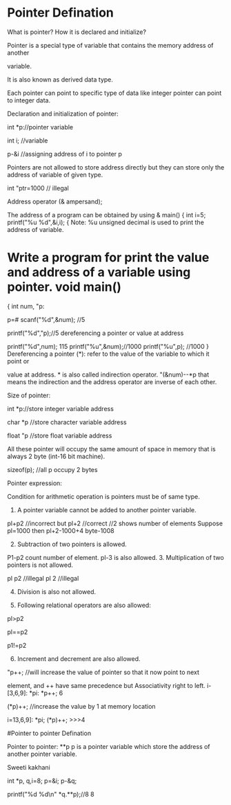 # Pointer Defination

What is pointer? How it is declared and initialize?

Pointer is a special type of variable that contains the memory address of another

variable.

It is also known as derived data type.

Each pointer can point to specific type of data like integer pointer can point to integer data.

Declaration and initialization of pointer:

int *p://pointer variable

int i; //variable

p-&i //assigning address of i to pointer p

Pointers are not allowed to store address directly but they can store only the address of variable of given type. 

int "ptr=1000 // illegal

Address operator (& ampersand);

The address of a program can be obtained by using & main()
{
int i=5; 
printf("%u %d",&i,i);
{
Note: %u unsigned decimal is used to print the address of variable. 
# Write a program for print the value and address of a variable using pointer. void main()
{
int num, "p:

p=&num; scanf("%d",&num); //5

 printf("%d","p);//5 dereferencing a pointer or value at address 

printf("%d",num); 115 printf("%u",&num);//1000
 printf("%u",p); //1000
}
Dereferencing a pointer (*): refer to the value of the variable to which it point or

value at address. * is also called indirection operator. "(&num)--*p that means the indirection and the address operator are inverse of each other.

Size of pointer:

int *p://store integer variable address

char *p //store character variable address

float "p //store float variable address

All these pointer will occupy the same amount of space in memory that is always 2 byte (int-16 bit machine).

sizeof(p); //all p occupy 2 bytes

Pointer expression:

Condition for arithmetic operation is pointers must be of same type.

1. A pointer variable cannot be added to another pointer variable.

pl+p2 //incorrect but pl+2 //correct //2 shows number of elements Suppose pl=1000 then pl+2-1000+4 byte-1008

2. Subtraction of two pointers is allowed.

P1-p2 count number of element. pl-3 is also allowed. 3. Multiplication of two pointers is not allowed.

pl p2 //illegal pl 2 //illegal

4. Division is also not allowed.

5. Following relational operators are also allowed:

pl>p2

pl==p2

p1!=p2

6. Increment and decrement are also allowed.

"p++; //will increase the value of pointer so that it now point to next

element, and ++ have same precedence but Associativity right to left. i-[3,6,9]: *pi: *p++; 6

(*p)++; //increase the value by 1 at memory location

i=13,6,9]: *pi; (*p)++; >>>4


#Pointer to pointer Defination

Pointer to pointer: **p p is a pointer variable which store the address of another pointer variable.

Sweeti kakhani

int *p, q,i=8; p=&i; p-&q;

printf("%d %d\n" *q.**p);//8 8


